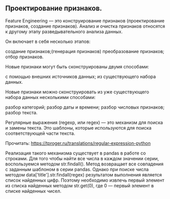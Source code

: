 ## Проектирование признаков.

Feature Engineering — это конструирование признаков (проектирование признаков, создание признаков). Анализ и очистка признаков относятся к другому этапу разведывательного анализа данных.

Он включает в себя несколько этапов: 

создание признаков;(генерация признаков)
преобразование признаков;
отбор признаков.

Новые признаки могут быть сконструированы двумя способами: 

с помощью внешних источников данных;
из существующего набора данных.

Новые признаки можно сконструировать из уже существующего набора данных несколькими способами: 

разбор категорий; 
разбор даты и времени;
разбор числовых признаков;
разбор текста.

Регулярные выражения (regexp, или regex) — это механизм для поиска и замены текста. Это шаблоны, которые используются для поиска соответствующей части текста.

Прочитать: https://tproger.ru/translations/regular-expression-python

Реализация такого механизма существует в pandas в работе со строками. Для того чтобы найти все числа в каждом значении серии, воспользуемся методом str.findall(). Метод возвращает все совпадения с заданным шаблоном в серии pandas. 
Однако при поиске числа методом data['title'].str.findall(regex) результатом выполнения является список найденных цифр. Поэтому необходимо извлечь первый элемент из списка найденных методом str.get(0), где 0 — первый элемент в списке найденных чисел.